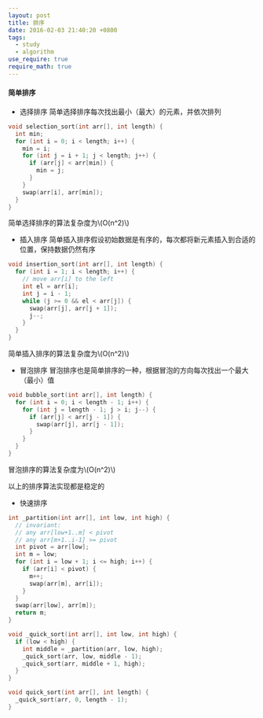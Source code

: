 ```yaml
---
layout: post
title: 排序
date: 2016-02-03 21:40:20 +0800
tags:
  - study
  - algorithm
use_require: true
require_math: true
---
```


#### 简单排序

* 选择排序
简单选择排序每次找出最小（最大）的元素，并依次排列

```c
void selection_sort(int arr[], int length) {
  int min;
  for (int i = 0; i < length; i++) {
    min = i;
    for (int j = i + 1; j < length; j++) {
      if (arr[j] < arr[min]) {
        min = j;
      }
    }
    swap(arr[i], arr[min]);
  }
}
```

简单选择排序的算法复杂度为\\(O(n^2)\\)

* 插入排序
简单插入排序假设初始数据是有序的，每次都将新元素插入到合适的位置，保持数据仍然有序

```c
void insertion_sort(int arr[], int length) {
  for (int i = 1; i < length; i++) {
    // move arr[i] to the left
    int el = arr[i];
    int j = i - 1;
    while (j >= 0 && el < arr[j]) {
      swap(arr[j], arr[j + 1]);
      j--;
    }
  }
}
```

简单插入排序的算法复杂度为\\(O(n^2)\\)

* 冒泡排序
冒泡排序也是简单排序的一种，根据冒泡的方向每次找出一个最大（最小）值

```c
void bubble_sort(int arr[], int length) {
  for (int i = 0; i < length - 1; i++) {
    for (int j = length - 1; j > i; j--) {
      if (arr[j] < arr[j - 1]) {
        swap(arr[j], arr[j - 1]);
      }
    }
  }
}
```

冒泡排序的算法复杂度为\\(O(n^2)\\)

以上的排序算法实现都是稳定的

* 快速排序

```c
int _partition(int arr[], int low, int high) {
  // invariant:
  // any arr[low+1..m] < pivot
  // any arr[m+1..i-1] >= pivot
  int pivot = arr[low];
  int m = low;
  for (int i = low + 1; i <= high; i++) {
    if (arr[i] < pivot) {
      m++;
      swap(arr[m], arr[i]);
    }
  }
  swap(arr[low], arr[m]);
  return m;
}

void _quick_sort(int arr[], int low, int high) {
  if (low < high) {
    int middle = _partition(arr, low, high);
    _quick_sort(arr, low, middle - 1);
    _quick_sort(arr, middle + 1, high);
  }
}

void quick_sort(int arr[], int length) {
  _quick_sort(arr, 0, length - 1);
}
```

